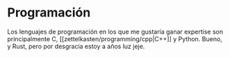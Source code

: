# Programación

Los lenguajes de programación en los que me gustaría ganar expertise son principalmente C, [[zettelkasten/programming/cpp|C++]] y Python. Bueno, y Rust, pero por desgracia estoy a años luz jeje. 
